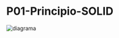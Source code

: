 # P01-Principio-SOLID
![diagrama](https://drive.google.com/file/d/15hm7xyIXfcwR-4eAdJnKRzL4crHDi5R7/view?usp=sharing)
